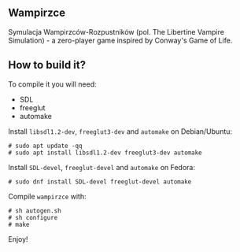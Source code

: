 Wampirzce
---------

Symulacja Wampirzców-Rozpustników (pol. The Libertine Vampire Simulation) - a
zero-player game inspired by Conway's Game of Life.

How to build it?
----------------

To compile it you will need:
 * SDL
 * freeglut
 * automake

Install `libsdl1.2-dev`, `freeglut3-dev` and `automake` on Debian/Ubuntu:

    # sudo apt update -qq
    # sudo apt install libsdl1.2-dev freeglut3-dev automake

Install `SDL-devel`, `freeglut-devel` and `automake` on Fedora:

    # sudo dnf install SDL-devel freeglut-devel automake

Compile `wampirzce` with:

    # sh autogen.sh
    # sh configure
    # make

Enjoy!
